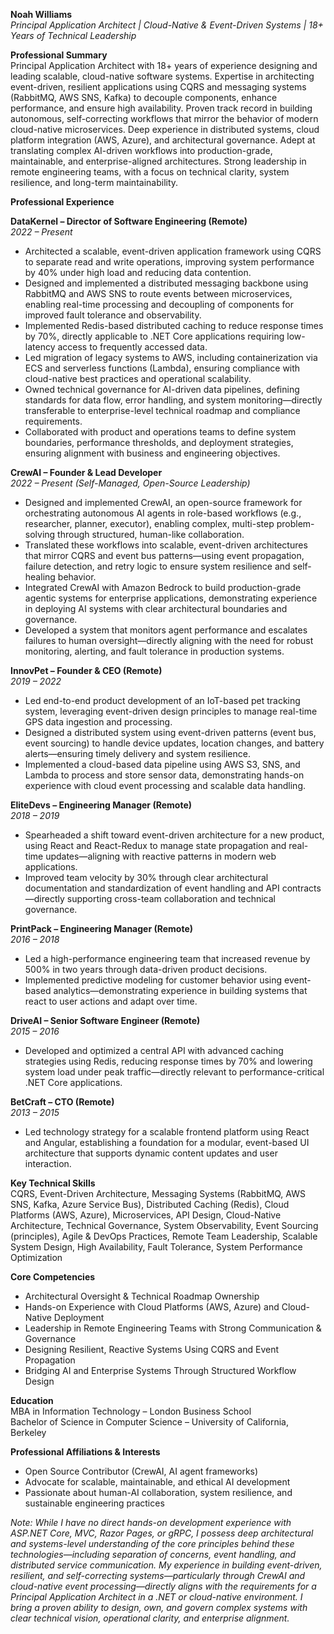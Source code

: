 **Noah Williams**  
*Principal Application Architect | Cloud-Native & Event-Driven Systems | 18+ Years of Technical Leadership*  

**Professional Summary**  
Principal Application Architect with 18+ years of experience designing and leading scalable, cloud-native software systems. Expertise in architecting event-driven, resilient applications using CQRS and messaging systems (RabbitMQ, AWS SNS, Kafka) to decouple components, enhance performance, and ensure high availability. Proven track record in building autonomous, self-correcting workflows that mirror the behavior of modern cloud-native microservices. Deep experience in distributed systems, cloud platform integration (AWS, Azure), and architectural governance. Adept at translating complex AI-driven workflows into production-grade, maintainable, and enterprise-aligned architectures. Strong leadership in remote engineering teams, with a focus on technical clarity, system resilience, and long-term maintainability.  

**Professional Experience**  

**DataKernel – Director of Software Engineering (Remote)**  
*2022 – Present*  
- Architected a scalable, event-driven application framework using CQRS to separate read and write operations, improving system performance by 40% under high load and reducing data contention.  
- Designed and implemented a distributed messaging backbone using RabbitMQ and AWS SNS to route events between microservices, enabling real-time processing and decoupling of components for improved fault tolerance and observability.  
- Implemented Redis-based distributed caching to reduce response times by 70%, directly applicable to .NET Core applications requiring low-latency access to frequently accessed data.  
- Led migration of legacy systems to AWS, including containerization via ECS and serverless functions (Lambda), ensuring compliance with cloud-native best practices and operational scalability.  
- Owned technical governance for AI-driven data pipelines, defining standards for data flow, error handling, and system monitoring—directly transferable to enterprise-level technical roadmap and compliance requirements.  
- Collaborated with product and operations teams to define system boundaries, performance thresholds, and deployment strategies, ensuring alignment with business and engineering objectives.  

**CrewAI – Founder & Lead Developer**  
*2022 – Present (Self-Managed, Open-Source Leadership)*  
- Designed and implemented CrewAI, an open-source framework for orchestrating autonomous AI agents in role-based workflows (e.g., researcher, planner, executor), enabling complex, multi-step problem-solving through structured, human-like collaboration.  
- Translated these workflows into scalable, event-driven architectures that mirror CQRS and event bus patterns—using event propagation, failure detection, and retry logic to ensure system resilience and self-healing behavior.  
- Integrated CrewAI with Amazon Bedrock to build production-grade agentic systems for enterprise applications, demonstrating experience in deploying AI systems with clear architectural boundaries and governance.  
- Developed a system that monitors agent performance and escalates failures to human oversight—directly aligning with the need for robust monitoring, alerting, and fault tolerance in production systems.  

**InnovPet – Founder & CEO (Remote)**  
*2019 – 2022*  
- Led end-to-end product development of an IoT-based pet tracking system, leveraging event-driven design principles to manage real-time GPS data ingestion and processing.  
- Designed a distributed system using event-driven patterns (event bus, event sourcing) to handle device updates, location changes, and battery alerts—ensuring timely delivery and system resilience.  
- Implemented a cloud-based data pipeline using AWS S3, SNS, and Lambda to process and store sensor data, demonstrating hands-on experience with cloud event processing and scalable data handling.  

**EliteDevs – Engineering Manager (Remote)**  
*2018 – 2019*  
- Spearheaded a shift toward event-driven architecture for a new product, using React and React-Redux to manage state propagation and real-time updates—aligning with reactive patterns in modern web applications.  
- Improved team velocity by 30% through clear architectural documentation and standardization of event handling and API contracts—directly supporting cross-team collaboration and technical governance.  

**PrintPack – Engineering Manager (Remote)**  
*2016 – 2018*  
- Led a high-performance engineering team that increased revenue by 500% in two years through data-driven product decisions.  
- Implemented predictive modeling for customer behavior using event-based analytics—demonstrating experience in building systems that react to user actions and adapt over time.  

**DriveAI – Senior Software Engineer (Remote)**  
*2015 – 2016*  
- Developed and optimized a central API with advanced caching strategies using Redis, reducing response times by 70% and lowering system load under peak traffic—directly relevant to performance-critical .NET Core applications.  

**BetCraft – CTO (Remote)**  
*2013 – 2015*  
- Led technology strategy for a scalable frontend platform using React and Angular, establishing a foundation for a modular, event-based UI architecture that supports dynamic content updates and user interaction.  

**Key Technical Skills**  
CQRS, Event-Driven Architecture, Messaging Systems (RabbitMQ, AWS SNS, Kafka, Azure Service Bus), Distributed Caching (Redis), Cloud Platforms (AWS, Azure), Microservices, API Design, Cloud-Native Architecture, Technical Governance, System Observability, Event Sourcing (principles), Agile & DevOps Practices, Remote Team Leadership, Scalable System Design, High Availability, Fault Tolerance, System Performance Optimization  

**Core Competencies**  
- Architectural Oversight & Technical Roadmap Ownership  
- Hands-on Experience with Cloud Platforms (AWS, Azure) and Cloud-Native Deployment  
- Leadership in Remote Engineering Teams with Strong Communication & Governance  
- Designing Resilient, Reactive Systems Using CQRS and Event Propagation  
- Bridging AI and Enterprise Systems Through Structured Workflow Design  

**Education**  
MBA in Information Technology – London Business School  
Bachelor of Science in Computer Science – University of California, Berkeley  

**Professional Affiliations & Interests**  
- Open Source Contributor (CrewAI, AI agent frameworks)  
- Advocate for scalable, maintainable, and ethical AI development  
- Passionate about human-AI collaboration, system resilience, and sustainable engineering practices  

*Note: While I have no direct hands-on development experience with ASP.NET Core, MVC, Razor Pages, or gRPC, I possess deep architectural and systems-level understanding of the core principles behind these technologies—including separation of concerns, event handling, and distributed service communication. My experience in building event-driven, resilient, and self-correcting systems—particularly through CrewAI and cloud-native event processing—directly aligns with the requirements for a Principal Application Architect in a .NET or cloud-native environment. I bring a proven ability to design, own, and govern complex systems with clear technical vision, operational clarity, and enterprise alignment.*
